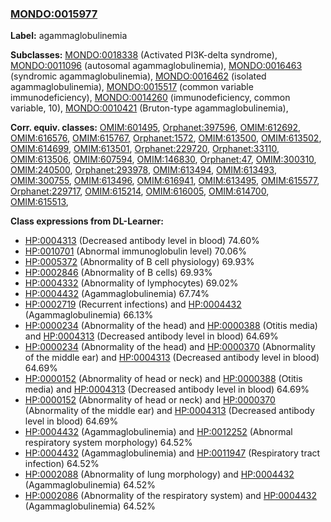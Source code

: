 
### [MONDO:0015977](http://purl.obolibrary.org/obo/MONDO_0015977)
**Label:** agammaglobulinemia

**Subclasses:** [MONDO:0018338](http://purl.obolibrary.org/obo/MONDO_0018338) (Activated PI3K-delta syndrome), [MONDO:0011096](http://purl.obolibrary.org/obo/MONDO_0011096) (autosomal agammaglobulinemia), [MONDO:0016463](http://purl.obolibrary.org/obo/MONDO_0016463) (syndromic agammaglobulinemia), [MONDO:0016462](http://purl.obolibrary.org/obo/MONDO_0016462) (isolated agammaglobulinemia), [MONDO:0015517](http://purl.obolibrary.org/obo/MONDO_0015517) (common variable immunodeficiency), [MONDO:0014260](http://purl.obolibrary.org/obo/MONDO_0014260) (immunodeficiency, common variable, 10), [MONDO:0010421](http://purl.obolibrary.org/obo/MONDO_0010421) (Bruton-type agammaglobulinemia), 

**Corr. equiv. classes:** [OMIM:601495](http://purl.obolibrary.org/obo/OMIM_601495), [Orphanet:397596](http://www.orpha.net/ORDO/Orphanet_397596), [OMIM:612692](http://purl.obolibrary.org/obo/OMIM_612692), [OMIM:616576](http://purl.obolibrary.org/obo/OMIM_616576), [OMIM:615767](http://purl.obolibrary.org/obo/OMIM_615767), [Orphanet:1572](http://www.orpha.net/ORDO/Orphanet_1572), [OMIM:613500](http://purl.obolibrary.org/obo/OMIM_613500), [OMIM:613502](http://purl.obolibrary.org/obo/OMIM_613502), [OMIM:614699](http://purl.obolibrary.org/obo/OMIM_614699), [OMIM:613501](http://purl.obolibrary.org/obo/OMIM_613501), [Orphanet:229720](http://www.orpha.net/ORDO/Orphanet_229720), [Orphanet:33110](http://www.orpha.net/ORDO/Orphanet_33110), [OMIM:613506](http://purl.obolibrary.org/obo/OMIM_613506), [OMIM:607594](http://purl.obolibrary.org/obo/OMIM_607594), [OMIM:146830](http://purl.obolibrary.org/obo/OMIM_146830), [Orphanet:47](http://www.orpha.net/ORDO/Orphanet_47), [OMIM:300310](http://purl.obolibrary.org/obo/OMIM_300310), [OMIM:240500](http://purl.obolibrary.org/obo/OMIM_240500), [Orphanet:293978](http://www.orpha.net/ORDO/Orphanet_293978), [OMIM:613494](http://purl.obolibrary.org/obo/OMIM_613494), [OMIM:613493](http://purl.obolibrary.org/obo/OMIM_613493), [OMIM:300755](http://purl.obolibrary.org/obo/OMIM_300755), [OMIM:613496](http://purl.obolibrary.org/obo/OMIM_613496), [OMIM:616941](http://purl.obolibrary.org/obo/OMIM_616941), [OMIM:613495](http://purl.obolibrary.org/obo/OMIM_613495), [OMIM:615577](http://purl.obolibrary.org/obo/OMIM_615577), [Orphanet:229717](http://www.orpha.net/ORDO/Orphanet_229717), [OMIM:615214](http://purl.obolibrary.org/obo/OMIM_615214), [OMIM:616005](http://purl.obolibrary.org/obo/OMIM_616005), [OMIM:614700](http://purl.obolibrary.org/obo/OMIM_614700), [OMIM:615513](http://purl.obolibrary.org/obo/OMIM_615513), 

**Class expressions from DL-Learner:**

- [HP:0004313](http://purl.obolibrary.org/obo/HP_0004313) (Decreased antibody level in blood) 74.60%
- [HP:0010701](http://purl.obolibrary.org/obo/HP_0010701) (Abnormal immunoglobulin level) 70.06%
- [HP:0005372](http://purl.obolibrary.org/obo/HP_0005372) (Abnormality of B cell physiology) 69.93%
- [HP:0002846](http://purl.obolibrary.org/obo/HP_0002846) (Abnormality of B cells) 69.93%
- [HP:0004332](http://purl.obolibrary.org/obo/HP_0004332) (Abnormality of lymphocytes) 69.02%
- [HP:0004432](http://purl.obolibrary.org/obo/HP_0004432) (Agammaglobulinemia) 67.74%
- [HP:0002719](http://purl.obolibrary.org/obo/HP_0002719) (Recurrent infections) and [HP:0004432](http://purl.obolibrary.org/obo/HP_0004432) (Agammaglobulinemia) 66.13%
- [HP:0000234](http://purl.obolibrary.org/obo/HP_0000234) (Abnormality of the head) and [HP:0000388](http://purl.obolibrary.org/obo/HP_0000388) (Otitis media) and [HP:0004313](http://purl.obolibrary.org/obo/HP_0004313) (Decreased antibody level in blood) 64.69%
- [HP:0000234](http://purl.obolibrary.org/obo/HP_0000234) (Abnormality of the head) and [HP:0000370](http://purl.obolibrary.org/obo/HP_0000370) (Abnormality of the middle ear) and [HP:0004313](http://purl.obolibrary.org/obo/HP_0004313) (Decreased antibody level in blood) 64.69%
- [HP:0000152](http://purl.obolibrary.org/obo/HP_0000152) (Abnormality of head or neck) and [HP:0000388](http://purl.obolibrary.org/obo/HP_0000388) (Otitis media) and [HP:0004313](http://purl.obolibrary.org/obo/HP_0004313) (Decreased antibody level in blood) 64.69%
- [HP:0000152](http://purl.obolibrary.org/obo/HP_0000152) (Abnormality of head or neck) and [HP:0000370](http://purl.obolibrary.org/obo/HP_0000370) (Abnormality of the middle ear) and [HP:0004313](http://purl.obolibrary.org/obo/HP_0004313) (Decreased antibody level in blood) 64.69%
- [HP:0004432](http://purl.obolibrary.org/obo/HP_0004432) (Agammaglobulinemia) and [HP:0012252](http://purl.obolibrary.org/obo/HP_0012252) (Abnormal respiratory system morphology) 64.52%
- [HP:0004432](http://purl.obolibrary.org/obo/HP_0004432) (Agammaglobulinemia) and [HP:0011947](http://purl.obolibrary.org/obo/HP_0011947) (Respiratory tract infection) 64.52%
- [HP:0002088](http://purl.obolibrary.org/obo/HP_0002088) (Abnormality of lung morphology) and [HP:0004432](http://purl.obolibrary.org/obo/HP_0004432) (Agammaglobulinemia) 64.52%
- [HP:0002086](http://purl.obolibrary.org/obo/HP_0002086) (Abnormality of the respiratory system) and [HP:0004432](http://purl.obolibrary.org/obo/HP_0004432) (Agammaglobulinemia) 64.52%


